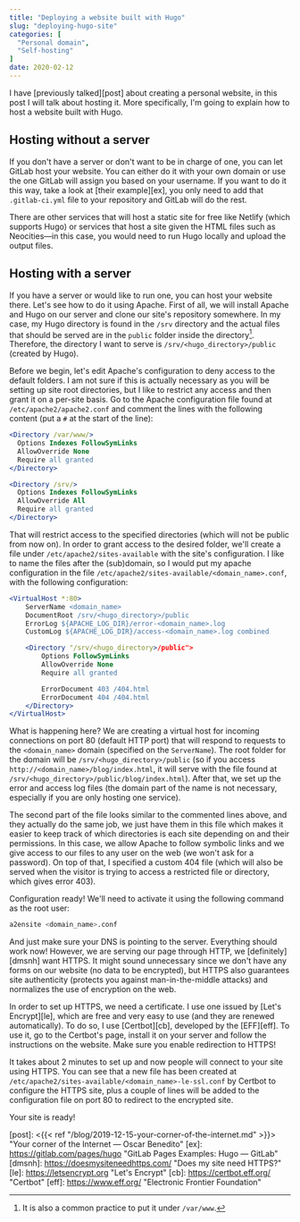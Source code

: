 ```yaml
---
title: "Deploying a website built with Hugo"
slug: "deploying-hugo-site"
categories: [
  "Personal domain",
  "Self-hosting"
]
date: 2020-02-12
---
```


I have [previously talked][post] about creating a personal website, in this post
I will talk about hosting it. More specifically, I'm going to explain how to
host a website built with Hugo.

## Hosting without a server

If you don't have a server or don't want to be in charge of one, you can let
GitLab host your website. You can either do it with your own domain or use the
one GitLab will assign you based on your username. If you want to do it this
way, take a look at [their example][ex], you only need to add that
`.gitlab-ci.yml` file to your repository and GitLab will do the rest.

There are other services that will host a static site for free like Netlify
(which supports Hugo) or services that host a site given the HTML files such as
Neocities—in this case, you would need to run Hugo locally and upload the output
files.

## Hosting with a server

If you have a server or would like to run one, you can host your website there.
Let's see how to do it using Apache. First of all, we will install Apache and
Hugo on our server and clone our site's repository somewhere. In my case, my
Hugo directory is found in the `/srv` directory and the actual files that should
be served are in the `public` folder inside the directory[^var]. Therefore, the
directory I want to serve is `/srv/<hugo_directory>/public` (created by Hugo).

[^var]: It is also a common practice to put it under `/var/www`.

Before we begin, let's edit Apache's configuration to deny access to the default
folders. I am not sure if this is actually necessary as you will be setting up
site root directories, but I like to restrict any access and then grant it on a
per-site basis. Go to the Apache configuration file found at
`/etc/apache2/apache2.conf` and comment the lines with the following content
(put a `#` at the start of the line):

```apache
<Directory /var/www/>
  Options Indexes FollowSymLinks
  AllowOverride None
  Require all granted
</Directory>

<Directory /srv/>
  Options Indexes FollowSymLinks
  AllowOverride All
  Require all granted
</Directory>
```

That will restrict access to the specified directories (which will not be public
from now on). In order to grant access to the desired folder, we'll create a
file under `/etc/apache2/sites-available` with the site's configuration. I like
to name the files after the (sub)domain, so I would put my apache configuration
in the file `/etc/apache2/sites-available/<domain_name>.conf`, with the
following configuration:

```apache
<VirtualHost *:80>
    ServerName <domain_name>
    DocumentRoot /srv/<hugo_directory>/public
    ErrorLog ${APACHE_LOG_DIR}/error-<domain_name>.log
    CustomLog ${APACHE_LOG_DIR}/access-<domain_name>.log combined

    <Directory "/srv/<hugo_directory>/public">
        Options FollowSymLinks
        AllowOverride None
        Require all granted

        ErrorDocument 403 /404.html
        ErrorDocument 404 /404.html
    </Directory>
</VirtualHost>
```

What is happening here? We are creating a virtual host for incoming connections
on port 80 (default HTTP port) that will respond to requests to the
`<domain_name>` domain (specified on the `ServerName`). The root folder for the
domain will be `/srv/<hugo_directory>/public` (so if you access
`http://<domain_name>/blog/index.html`, it will serve with the file found at
`/srv/<hugo_directory>/public/blog/index.html`). After that, we set up the error
and access log files (the domain part of the name is not necessary, especially
if you are only hosting one service).

The second part of the file looks similar to the commented lines above, and they
actually do the same job, we just have them in this file which makes it easier
to keep track of which directories is each site depending on and their
permissions. In this case, we allow Apache to follow symbolic links and we give
access to our files to any user on the web (we won't ask for a password). On top
of that, I specified a custom 404 file (which will also be served when the
visitor is trying to access a restricted file or directory, which gives error
403).

Configuration ready! We'll need to activate it using the following command as
the root user:

```bash
a2ensite <domain_name>.conf
```

And just make sure your DNS is pointing to the server. Everything should work
now! However, we are serving our page through HTTP, we [definitely][dmsnh] want
HTTPS. It might sound unnecessary since we don't have any forms on our website
(no data to be encrypted), but HTTPS also guarantees site authenticity (protects
you against man-in-the-middle attacks) and normalizes the use of encryption on
the web.

In order to set up HTTPS, we need a certificate. I use one issued by [Let's
Encrypt][le], which are free and very easy to use (and they are renewed
automatically). To do so, I use [Certbot][cb], developed by the [EFF][eff]. To
use it, go to the Certbot's page, install it on your server and follow the
instructions on the website. Make sure you enable redirection to HTTPS!

It takes about 2 minutes to set up and now people will connect to your site
using HTTPS. You can see that a new file has been created at
`/etc/apache2/sites-available/<domain_name>-le-ssl.conf` by Certbot to configure
the HTTPS site, plus a couple of lines will be added to the configuration file
on port 80 to redirect to the encrypted site.

Your site is ready!


[post]: <{{< ref "/blog/2019-12-15-your-corner-of-the-internet.md" >}}> "Your corner of the Internet — Oscar Benedito"
[ex]: <https://gitlab.com/pages/hugo> "GitLab Pages Examples: Hugo — GitLab"
[dmsnh]: <https://doesmysiteneedhttps.com/> "Does my site need HTTPS?"
[le]: <https://letsencrypt.org> "Let's Encrypt"
[cb]: <https://certbot.eff.org/> "Certbot"
[eff]: <https://www.eff.org/> "Electronic Frontier Foundation"
